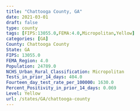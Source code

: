 ```yaml
---
title: "Chattooga County, GA"
date: 2021-03-01
draft: false
type: county
tags: [FIPS:13055.0,FEMA:4.0,Micropolitan,Yellow]
categories: [GA]
County: Chattooga County
State: GA
FIPS: 13055.0
FEMA_Region: 4.0
Population: 24789.0
NCHS_Urban_Rural_Classification: Micropolitan
Tests_in_prior_14_days: 404.0
Fourteen_day_test_rate_per_100000: 1630.0
Percent_Positivity_in_prior_14_days: 0.069
Level: Yellow
url: /states/GA/chattooga-county
---
```



